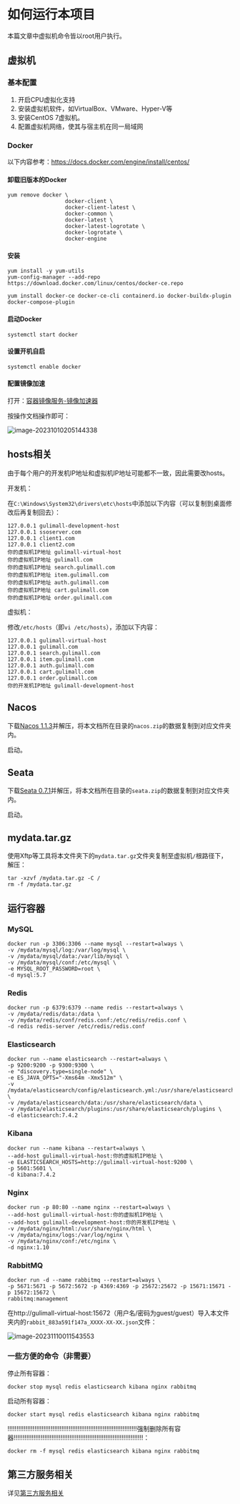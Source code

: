 # 如何运行本项目

本篇文章中虚拟机命令皆以root用户执行。

## 虚拟机

### 基本配置

1. 开启CPU虚拟化支持
2. 安装虚拟机软件，如VirtualBox、VMware、Hyper-V等
3. 安装CentOS 7虚拟机。
4. 配置虚拟机网络，使其与宿主机在同一局域网

### Docker

以下内容参考：https://docs.docker.com/engine/install/centos/

#### 卸载旧版本的Docker

```shell
yum remove docker \
                  docker-client \
                  docker-client-latest \
                  docker-common \
                  docker-latest \
                  docker-latest-logrotate \
                  docker-logrotate \
                  docker-engine
```

#### 安装

```shell
yum install -y yum-utils
yum-config-manager --add-repo https://download.docker.com/linux/centos/docker-ce.repo
```

```shell
yum install docker-ce docker-ce-cli containerd.io docker-buildx-plugin docker-compose-plugin
```

#### 启动Docker

```shell
systemctl start docker
```

#### 设置开机自启

```shell
systemctl enable docker
```

#### 配置镜像加速

打开：[容器镜像服务-镜像加速器](https://cr.console.aliyun.com/cn-hangzhou/instances/mirrors)

按操作文档操作即可：

![image-20231010205144338](./assets/image-20231010205144338.png)

## hosts相关

由于每个用户的开发机IP地址和虚拟机IP地址可能都不一致，因此需要改hosts。

开发机：

在`C:\Windows\System32\drivers\etc\hosts`中添加以下内容（可以复制到桌面修改后再复制回去）：

```
127.0.0.1 gulimall-development-host
127.0.0.1 ssoserver.com
127.0.0.1 client1.com
127.0.0.1 client2.com
你的虚拟机IP地址 gulimall-virtual-host
你的虚拟机IP地址 gulimall.com
你的虚拟机IP地址 search.gulimall.com
你的虚拟机IP地址 item.gulimall.com
你的虚拟机IP地址 auth.gulimall.com
你的虚拟机IP地址 cart.gulimall.com
你的虚拟机IP地址 order.gulimall.com
```

虚拟机：

修改`/etc/hosts`（即`vi /etc/hosts`），添加以下内容：

```
127.0.0.1 gulimall-virtual-host
127.0.0.1 gulimall.com
127.0.0.1 search.gulimall.com
127.0.0.1 item.gulimall.com
127.0.0.1 auth.gulimall.com
127.0.0.1 cart.gulimall.com
127.0.0.1 order.gulimall.com
你的开发机IP地址 gulimall-development-host
```

## Nacos

下载[Nacos 1.1.3](https://github.com/alibaba/nacos/releases/tag/1.1.3)并解压，将本文档所在目录的`nacos.zip`的数据复制到对应文件夹内。

启动。

## Seata

下载[Seata 0.7.1](https://github.com/seata/seata/releases/tag/v0.7.1)并解压，将本文档所在目录的`seata.zip`的数据复制到对应文件夹内。

启动。

## mydata.tar.gz

使用Xftp等工具将本文件夹下的`mydata.tar.gz`文件夹复制至虚拟机`/`根路径下，解压：

```shell
tar -xzvf /mydata.tar.gz -C /
rm -f /mydata.tar.gz
```

## 运行容器

### MySQL

```shell
docker run -p 3306:3306 --name mysql --restart=always \
-v /mydata/mysql/log:/var/log/mysql \
-v /mydata/mysql/data:/var/lib/mysql \
-v /mydata/mysql/conf:/etc/mysql \
-e MYSQL_ROOT_PASSWORD=root \
-d mysql:5.7
```

### Redis

```shell
docker run -p 6379:6379 --name redis --restart=always \
-v /mydata/redis/data:/data \
-v /mydata/redis/conf/redis.conf:/etc/redis/redis.conf \
-d redis redis-server /etc/redis/redis.conf
```

### Elasticsearch

```shell
docker run --name elasticsearch --restart=always \
-p 9200:9200 -p 9300:9300 \
-e "discovery.type=single-node" \
-e ES_JAVA_OPTS="-Xms64m -Xmx512m" \
-v /mydata/elasticsearch/config/elasticsearch.yml:/usr/share/elasticsearch/config/elasticsearch.yml \
-v /mydata/elasticsearch/data:/usr/share/elasticsearch/data \
-v /mydata/elasticsearch/plugins:/usr/share/elasticsearch/plugins \
-d elasticsearch:7.4.2
```

### Kibana

```shell
docker run --name kibana --restart=always \
--add-host gulimall-virtual-host:你的虚拟机IP地址 \
-e ELASTICSEARCH_HOSTS=http://gulimall-virtual-host:9200 \
-p 5601:5601 \
-d kibana:7.4.2
```

### Nginx

```shell
docker run -p 80:80 --name nginx --restart=always \
--add-host gulimall-virtual-host:你的虚拟机IP地址 \
--add-host gulimall-development-host:你的开发机IP地址 \
-v /mydata/nginx/html:/usr/share/nginx/html \
-v /mydata/nginx/logs:/var/log/nginx \
-v /mydata/nginx/conf:/etc/nginx \
-d nginx:1.10
```

### RabbitMQ

```shell
docker run -d --name rabbitmq --restart=always \
-p 5671:5671 -p 5672:5672 -p 4369:4369 -p 25672:25672 -p 15671:15671 -p 15672:15672 \
rabbitmq:management
```

在http://gulimall-virtual-host:15672（用户名/密码为guest/guest）导入本文件夹内的`rabbit_883a591f147a_XXXX-XX-XX.json`文件：

![image-20231110011543553](./assets/image-20231110011543553.png)

### 一些方便的命令（非需要）

停止所有容器：

```shell
docker stop mysql redis elasticsearch kibana nginx rabbitmq
```

启动所有容器：

```shell
docker start mysql redis elasticsearch kibana nginx rabbitmq
```

!!!!!!!!!!!!!!!!!!!!!!!!!!!!!!!!!!!!!!!!!!!!!!!!!!!!!!!!!!!!!!!!!!!!!!!!强制删除所有容器!!!!!!!!!!!!!!!!!!!!!!!!!!!!!!!!!!!!!!!!!!!!!!!!!!!!!!!!!!!!!!!!!!!!!!!!：

```shell
docker rm -f mysql redis elasticsearch kibana nginx rabbitmq
```

## 第三方服务相关

详见[第三方服务相关](./第三方服务相关.md)
